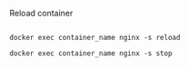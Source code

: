 


Reload container

```shell

docker exec container_name nginx -s reload

docker exec container_name nginx -s stop

```